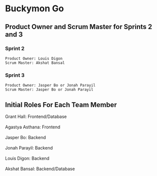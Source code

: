 # Buckymon Go



## Product Owner and Scrum Master for Sprints 2 and 3
 ### Sprint 2
    Product Owner: Louis Digon
    Scrum Master: Akshat Bansal

 ### Sprint 3
    Product Owner: Jasper Bo or Jonah Parayil
    Scrum Master: Jasper Bo or Jonah Parayil


## Initial Roles For Each Team Member

   Grant Hall: Frontend/Database
   <br>
   <br>
   Agastya Asthana: Frontend
   <br>
   <br>
   Jasper Bo: Backend
   <br>
   <br>
   Jonah Parayil: Backend
   <br>
   <br>
   Louis Digon: Backend
   <br>
   <br>
   Akshat Bansal: Backend/Database
